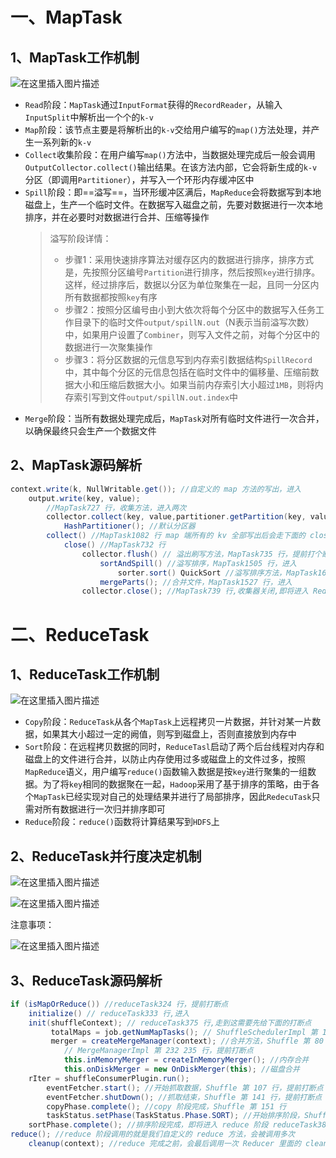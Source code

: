 # 一、MapTask
## 1、MapTask工作机制

![在这里插入图片描述](https://img-blog.csdnimg.cn/20210420154927351.png?x-oss-process=image/watermark,type_ZmFuZ3poZW5naGVpdGk,shadow_10,text_aHR0cHM6Ly9ibG9nLmNzZG4ubmV0L2xlc2lsZXFpbg==,size_16,color_FFFFFF,t_70)

- `Read`阶段：`MapTask`通过`InputFormat`获得的`RecordReader`，从输入`InputSplit`中解析出一个个的`k-v`
- `Map`阶段：该节点主要是将解析出的`k-v`交给用户编写的`map()`方法处理，并产生一系列新的`k-v`
- `Collect`收集阶段：在用户编写`map()`方法中，当数据处理完成后一般会调用`OutputCollector.collect()`输出结果。在该方法内部，它会将新生成的`k-v`分区（即调用`Partitioner`），并写入一个环形内存缓冲区中
- `Spill`阶段：即==溢写==，当环形缓冲区满后，`MapReduce`会将数据写到本地磁盘上，生产一个临时文件。在数据写入磁盘之前，先要对数据进行一次本地排序，并在必要时对数据进行合并、压缩等操作
    >溢写阶段详情：
    > - 步骤1：采用快速排序算法对缓存区内的数据进行排序，排序方式是，先按照分区编号`Partition`进行排序，然后按照`key`进行排序。这样，经过排序后，数据以分区为单位聚集在一起，且同一分区内所有数据都按照`key`有序
    > - 步骤2：按照分区编号由小到大依次将每个分区中的数据写入任务工作目录下的临时文件`output/spillN.out`（N表示当前溢写次数）中，如果用户设置了`Combiner`，则写入文件之前，对每个分区中的数据进行一次聚集操作
    > - 步骤3：将分区数据的元信息写到内存索引数据结构`SpillRecord`中，其中每个分区的元信息包括在临时文件中的偏移量、压缩前数据大小和压缩后数据大小。如果当前内存索引大小超过`1MB`，则将内存索引写到文件`output/spillN.out.index`中
- `Merge`阶段：当所有数据处理完成后，`MapTask`对所有临时文件进行一次合并，以确保最终只会生产一个数据文件


## 2、MapTask源码解析

```java
context.write(k, NullWritable.get()); //自定义的 map 方法的写出，进入
	output.write(key, value); 
		//MapTask727 行，收集方法，进入两次
		collector.collect(key, value,partitioner.getPartition(key, value, partitions));
			HashPartitioner(); //默认分区器
		collect() //MapTask1082 行 map 端所有的 kv 全部写出后会走下面的 close 方法
			close() //MapTask732 行
				collector.flush() // 溢出刷写方法，MapTask735 行，提前打个断点，进入
					sortAndSpill() //溢写排序，MapTask1505 行，进入
						sorter.sort() QuickSort //溢写排序方法，MapTask1625 行，进入
					mergeParts(); //合并文件，MapTask1527 行，进入
				collector.close(); //MapTask739 行,收集器关闭,即将进入 ReduceTask
```

# 二、ReduceTask
## 1、ReduceTask工作机制
![在这里插入图片描述](https://img-blog.csdnimg.cn/20210420160111985.png?x-oss-process=image/watermark,type_ZmFuZ3poZW5naGVpdGk,shadow_10,text_aHR0cHM6Ly9ibG9nLmNzZG4ubmV0L2xlc2lsZXFpbg==,size_16,color_FFFFFF,t_70)

- `Copy`阶段：`ReduceTask`从各个`MapTask`上远程拷贝一片数据，并针对某一片数据，如果其大小超过一定的阙值，则写到磁盘上，否则直接放到内存中
- `Sort`阶段：在远程拷贝数据的同时，`ReduceTasl`启动了两个后台线程对内存和磁盘上的文件进行合并，以防止内存使用过多或磁盘上的文件过多，按照`MapReduce`语义，用户编写`reduce()`函数输入数据是按`key`进行聚集的一组数据。为了将`key`相同的数据聚在一起，`Hadoop`采用了基于排序的策略，由于各个`MapTask`已经实现对自己的处理结果并进行了局部排序，因此`RedecuTask`只需对所有数据进行一次归并排序即可
- `Reduce`阶段：`reduce()`函数将计算结果写到`HDFS`上
## 2、ReduceTask并行度决定机制

![在这里插入图片描述](https://img-blog.csdnimg.cn/2021042016052262.png?x-oss-process=image/watermark,type_ZmFuZ3poZW5naGVpdGk,shadow_10,text_aHR0cHM6Ly9ibG9nLmNzZG4ubmV0L2xlc2lsZXFpbg==,size_16,color_FFFFFF,t_70)

![在这里插入图片描述](https://img-blog.csdnimg.cn/20210420160531499.png)

注意事项：

![在这里插入图片描述](https://img-blog.csdnimg.cn/20210420160542229.png?x-oss-process=image/watermark,type_ZmFuZ3poZW5naGVpdGk,shadow_10,text_aHR0cHM6Ly9ibG9nLmNzZG4ubmV0L2xlc2lsZXFpbg==,size_16,color_FFFFFF,t_70)

## 3、ReduceTask源码解析
```java
if (isMapOrReduce()) //reduceTask324 行，提前打断点
	initialize() // reduceTask333 行,进入
	init(shuffleContext); // reduceTask375 行,走到这需要先给下面的打断点
		 totalMaps = job.getNumMapTasks(); // ShuffleSchedulerImpl 第 120 行，提前打断点
		 merger = createMergeManager(context); //合并方法，Shuffle 第 80 行
			// MergeManagerImpl 第 232 235 行，提前打断点
			this.inMemoryMerger = createInMemoryMerger(); //内存合并
			this.onDiskMerger = new OnDiskMerger(this); //磁盘合并
	rIter = shuffleConsumerPlugin.run();
		eventFetcher.start(); //开始抓取数据，Shuffle 第 107 行，提前打断点
		eventFetcher.shutDown(); //抓取结束，Shuffle 第 141 行，提前打断点
		copyPhase.complete(); //copy 阶段完成，Shuffle 第 151 行
		taskStatus.setPhase(TaskStatus.Phase.SORT); //开始排序阶段，Shuffle 第 152 行
	sortPhase.complete(); //排序阶段完成，即将进入 reduce 阶段 reduceTask382 行
reduce(); //reduce 阶段调用的就是我们自定义的 reduce 方法，会被调用多次
	cleanup(context); //reduce 完成之前，会最后调用一次 Reducer 里面的 cleanup 方法
```
